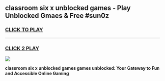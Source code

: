 
## classroom six x unblocked games - Play Unblocked Gmaes & Free #sun0z
<h3>
<a href="https://news.freeplayer.one?title=classroom_six_x_unblocked_games&ref=24F">CLICK TO PLAY</a></h3>
<hr>

<h3>
<a href="https://news.freeplayer.one?title=classroom_six_x_unblocked_games&ref=24F">CLICK 2 PLAY</a>
  
</h3>

<a href="https://news.freeplayer.one?title=classroom_six_x_unblocked_games&ref=24F/"><img src="https://clearcache.store/games.png"></a>


**classroom six x unblocked games games unblocked: Your Gateway to Fun and Accessible Online Gaming**
